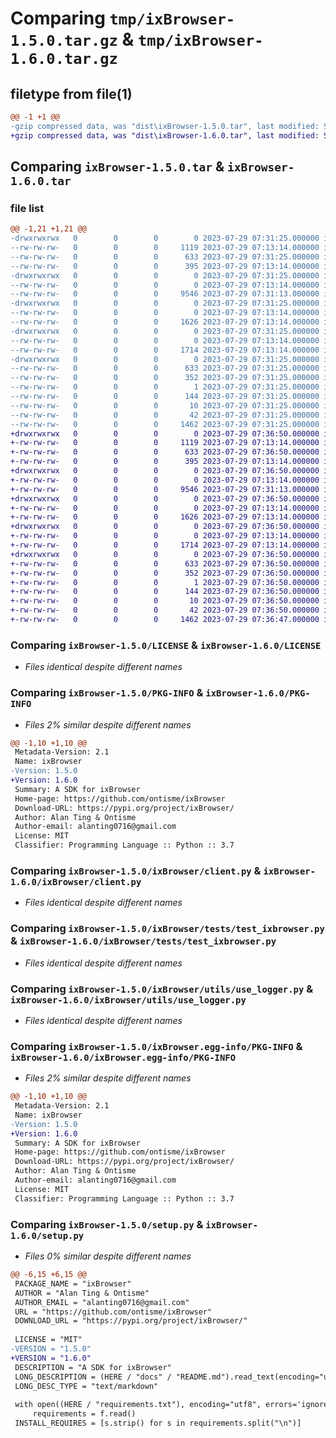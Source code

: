 # Comparing `tmp/ixBrowser-1.5.0.tar.gz` & `tmp/ixBrowser-1.6.0.tar.gz`

## filetype from file(1)

```diff
@@ -1 +1 @@
-gzip compressed data, was "dist\ixBrowser-1.5.0.tar", last modified: Sat Jul 29 07:31:25 2023, max compression
+gzip compressed data, was "dist\ixBrowser-1.6.0.tar", last modified: Sat Jul 29 07:36:50 2023, max compression
```

## Comparing `ixBrowser-1.5.0.tar` & `ixBrowser-1.6.0.tar`

### file list

```diff
@@ -1,21 +1,21 @@
-drwxrwxrwx   0        0        0        0 2023-07-29 07:31:25.000000 ixBrowser-1.5.0/
--rw-rw-rw-   0        0        0     1119 2023-07-29 07:13:14.000000 ixBrowser-1.5.0/LICENSE
--rw-rw-rw-   0        0        0      633 2023-07-29 07:31:25.000000 ixBrowser-1.5.0/PKG-INFO
--rw-rw-rw-   0        0        0      395 2023-07-29 07:13:14.000000 ixBrowser-1.5.0/README.md
-drwxrwxrwx   0        0        0        0 2023-07-29 07:31:25.000000 ixBrowser-1.5.0/ixBrowser/
--rw-rw-rw-   0        0        0        0 2023-07-29 07:13:14.000000 ixBrowser-1.5.0/ixBrowser/__init__.py
--rw-rw-rw-   0        0        0     9546 2023-07-29 07:31:13.000000 ixBrowser-1.5.0/ixBrowser/client.py
-drwxrwxrwx   0        0        0        0 2023-07-29 07:31:25.000000 ixBrowser-1.5.0/ixBrowser/tests/
--rw-rw-rw-   0        0        0        0 2023-07-29 07:13:14.000000 ixBrowser-1.5.0/ixBrowser/tests/__init__.py
--rw-rw-rw-   0        0        0     1626 2023-07-29 07:13:14.000000 ixBrowser-1.5.0/ixBrowser/tests/test_ixbrowser.py
-drwxrwxrwx   0        0        0        0 2023-07-29 07:31:25.000000 ixBrowser-1.5.0/ixBrowser/utils/
--rw-rw-rw-   0        0        0        0 2023-07-29 07:13:14.000000 ixBrowser-1.5.0/ixBrowser/utils/__init__.py
--rw-rw-rw-   0        0        0     1714 2023-07-29 07:13:14.000000 ixBrowser-1.5.0/ixBrowser/utils/use_logger.py
-drwxrwxrwx   0        0        0        0 2023-07-29 07:31:25.000000 ixBrowser-1.5.0/ixBrowser.egg-info/
--rw-rw-rw-   0        0        0      633 2023-07-29 07:31:25.000000 ixBrowser-1.5.0/ixBrowser.egg-info/PKG-INFO
--rw-rw-rw-   0        0        0      352 2023-07-29 07:31:25.000000 ixBrowser-1.5.0/ixBrowser.egg-info/SOURCES.txt
--rw-rw-rw-   0        0        0        1 2023-07-29 07:31:25.000000 ixBrowser-1.5.0/ixBrowser.egg-info/dependency_links.txt
--rw-rw-rw-   0        0        0      144 2023-07-29 07:31:25.000000 ixBrowser-1.5.0/ixBrowser.egg-info/requires.txt
--rw-rw-rw-   0        0        0       10 2023-07-29 07:31:25.000000 ixBrowser-1.5.0/ixBrowser.egg-info/top_level.txt
--rw-rw-rw-   0        0        0       42 2023-07-29 07:31:25.000000 ixBrowser-1.5.0/setup.cfg
--rw-rw-rw-   0        0        0     1462 2023-07-29 07:31:25.000000 ixBrowser-1.5.0/setup.py
+drwxrwxrwx   0        0        0        0 2023-07-29 07:36:50.000000 ixBrowser-1.6.0/
+-rw-rw-rw-   0        0        0     1119 2023-07-29 07:13:14.000000 ixBrowser-1.6.0/LICENSE
+-rw-rw-rw-   0        0        0      633 2023-07-29 07:36:50.000000 ixBrowser-1.6.0/PKG-INFO
+-rw-rw-rw-   0        0        0      395 2023-07-29 07:13:14.000000 ixBrowser-1.6.0/README.md
+drwxrwxrwx   0        0        0        0 2023-07-29 07:36:50.000000 ixBrowser-1.6.0/ixBrowser/
+-rw-rw-rw-   0        0        0        0 2023-07-29 07:13:14.000000 ixBrowser-1.6.0/ixBrowser/__init__.py
+-rw-rw-rw-   0        0        0     9546 2023-07-29 07:31:13.000000 ixBrowser-1.6.0/ixBrowser/client.py
+drwxrwxrwx   0        0        0        0 2023-07-29 07:36:50.000000 ixBrowser-1.6.0/ixBrowser/tests/
+-rw-rw-rw-   0        0        0        0 2023-07-29 07:13:14.000000 ixBrowser-1.6.0/ixBrowser/tests/__init__.py
+-rw-rw-rw-   0        0        0     1626 2023-07-29 07:13:14.000000 ixBrowser-1.6.0/ixBrowser/tests/test_ixbrowser.py
+drwxrwxrwx   0        0        0        0 2023-07-29 07:36:50.000000 ixBrowser-1.6.0/ixBrowser/utils/
+-rw-rw-rw-   0        0        0        0 2023-07-29 07:13:14.000000 ixBrowser-1.6.0/ixBrowser/utils/__init__.py
+-rw-rw-rw-   0        0        0     1714 2023-07-29 07:13:14.000000 ixBrowser-1.6.0/ixBrowser/utils/use_logger.py
+drwxrwxrwx   0        0        0        0 2023-07-29 07:36:50.000000 ixBrowser-1.6.0/ixBrowser.egg-info/
+-rw-rw-rw-   0        0        0      633 2023-07-29 07:36:50.000000 ixBrowser-1.6.0/ixBrowser.egg-info/PKG-INFO
+-rw-rw-rw-   0        0        0      352 2023-07-29 07:36:50.000000 ixBrowser-1.6.0/ixBrowser.egg-info/SOURCES.txt
+-rw-rw-rw-   0        0        0        1 2023-07-29 07:36:50.000000 ixBrowser-1.6.0/ixBrowser.egg-info/dependency_links.txt
+-rw-rw-rw-   0        0        0      144 2023-07-29 07:36:50.000000 ixBrowser-1.6.0/ixBrowser.egg-info/requires.txt
+-rw-rw-rw-   0        0        0       10 2023-07-29 07:36:50.000000 ixBrowser-1.6.0/ixBrowser.egg-info/top_level.txt
+-rw-rw-rw-   0        0        0       42 2023-07-29 07:36:50.000000 ixBrowser-1.6.0/setup.cfg
+-rw-rw-rw-   0        0        0     1462 2023-07-29 07:36:47.000000 ixBrowser-1.6.0/setup.py
```

### Comparing `ixBrowser-1.5.0/LICENSE` & `ixBrowser-1.6.0/LICENSE`

 * *Files identical despite different names*

### Comparing `ixBrowser-1.5.0/PKG-INFO` & `ixBrowser-1.6.0/PKG-INFO`

 * *Files 2% similar despite different names*

```diff
@@ -1,10 +1,10 @@
 Metadata-Version: 2.1
 Name: ixBrowser
-Version: 1.5.0
+Version: 1.6.0
 Summary: A SDK for ixBrowser
 Home-page: https://github.com/ontisme/ixBrowser
 Download-URL: https://pypi.org/project/ixBrowser/
 Author: Alan Ting & Ontisme
 Author-email: alanting0716@gmail.com
 License: MIT
 Classifier: Programming Language :: Python :: 3.7
```

### Comparing `ixBrowser-1.5.0/ixBrowser/client.py` & `ixBrowser-1.6.0/ixBrowser/client.py`

 * *Files identical despite different names*

### Comparing `ixBrowser-1.5.0/ixBrowser/tests/test_ixbrowser.py` & `ixBrowser-1.6.0/ixBrowser/tests/test_ixbrowser.py`

 * *Files identical despite different names*

### Comparing `ixBrowser-1.5.0/ixBrowser/utils/use_logger.py` & `ixBrowser-1.6.0/ixBrowser/utils/use_logger.py`

 * *Files identical despite different names*

### Comparing `ixBrowser-1.5.0/ixBrowser.egg-info/PKG-INFO` & `ixBrowser-1.6.0/ixBrowser.egg-info/PKG-INFO`

 * *Files 2% similar despite different names*

```diff
@@ -1,10 +1,10 @@
 Metadata-Version: 2.1
 Name: ixBrowser
-Version: 1.5.0
+Version: 1.6.0
 Summary: A SDK for ixBrowser
 Home-page: https://github.com/ontisme/ixBrowser
 Download-URL: https://pypi.org/project/ixBrowser/
 Author: Alan Ting & Ontisme
 Author-email: alanting0716@gmail.com
 License: MIT
 Classifier: Programming Language :: Python :: 3.7
```

### Comparing `ixBrowser-1.5.0/setup.py` & `ixBrowser-1.6.0/setup.py`

 * *Files 0% similar despite different names*

```diff
@@ -6,15 +6,15 @@
 PACKAGE_NAME = "ixBrowser"
 AUTHOR = "Alan Ting & Ontisme"
 AUTHOR_EMAIL = "alanting0716@gmail.com"
 URL = "https://github.com/ontisme/ixBrowser"
 DOWNLOAD_URL = "https://pypi.org/project/ixBrowser/"
 
 LICENSE = "MIT"
-VERSION = "1.5.0"
+VERSION = "1.6.0"
 DESCRIPTION = "A SDK for ixBrowser"
 LONG_DESCRIPTION = (HERE / "docs" / "README.md").read_text(encoding="utf8")
 LONG_DESC_TYPE = "text/markdown"
 
 with open((HERE / "requirements.txt"), encoding="utf8", errors='ignore') as f:
     requirements = f.read()
 INSTALL_REQUIRES = [s.strip() for s in requirements.split("\n")]
```

